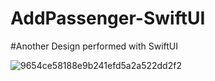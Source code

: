# AddPassenger-SwiftUI

#Another Design performed with SwiftUI

![9654ce58188e9b241efd5a2a522dd2f2](https://user-images.githubusercontent.com/19325036/82222169-279b6300-9936-11ea-9a62-89c68102f906.png)
